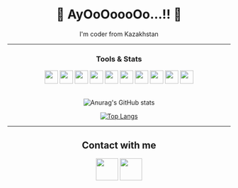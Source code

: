 <h1 align="center">👋 AyOoOoooOo...!! 👋</h1>
<p align="center">I'm coder from Kazakhstan</p>

<hr>

<h3 align="center">Tools & Stats</h3>

<div align="center">
  <img src="https://img.icons8.com/ios-glyphs/6b6bff/console" width="30" height="30">
  <img src="https://img.icons8.com/ios-filled/ff6b6b/c-plus-plus-logo" width="30" height="30">
  <img src="https://img.icons8.com/material-sharp/6b6bff/crab" width="30" height="30">
  <img src="https://img.icons8.com/ios-filled/ff6b6b/git" width="30" height="30">
  <img src="https://img.icons8.com/ios-glyphs/6b6bff/python" width="30" height="30">
  <img src="https://img.icons8.com/ios-filled/ff6b6b/javascript" width="30" height="30">
  <img src="https://img.icons8.com/ios-glyphs/6b6bff/html-5" width="30" height="30">
  <img src="https://img.icons8.com/ios-filled/ff6b6b/typescript" width="30" height="30">
  <img src="https://img.icons8.com/ios-glyphs/6b6bff/css3" width="30" height="30">
  <img src="https://img.icons8.com/ios-glyphs/ff6b6b/debian" width="30" height="30">
</div>

<br>

<div align="center">
  
![Anurag's GitHub stats](https://github-readme-stats.vercel.app/api?username=Imrvrs&show_icons=true&theme=dracula&bg_color=15,00000000,ff6b6b11&hide_border=true&border_radius=30)

</div>

<div align="center">
  
[![Top Langs](https://github-readme-stats.vercel.app/api/top-langs/?username=Imrvrs&layout=compact&card_width=445&theme=dracula&bg_color=15,ff6b6b11,00000000&hide_border=true&border_radius=30)](https://github.com/anuraghazra/github-readme-stats)
  
</div>

<hr>

<h2 align="center">Contact with me</h2>

<div align="center">
  <a href="https://t.me/Imrvrs"><img src="https://img.icons8.com/ff6b6b/telegram" width="50" height="50"></a>
  <a href="https://discordapp.com/users/814127048162410517"><img src="https://img.icons8.com/ff6b6b/discord" width="50" height="50"></a>
</div>
